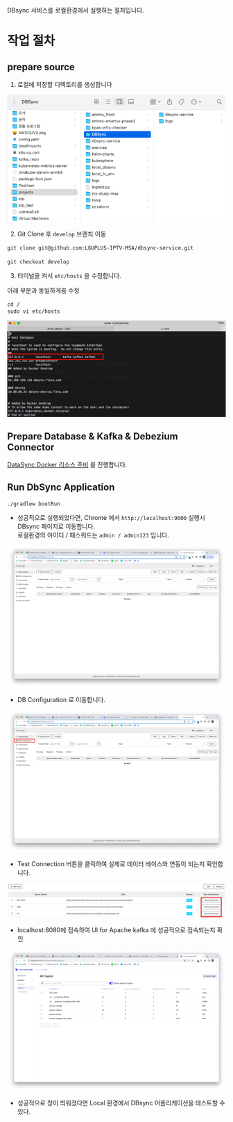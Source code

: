DBsync 서비스를 로컬환경에서 실행하는 절차입니다. 

# 작업 절차

## prepare source

1. 로컬에 저장할 디렉토리를 생성합니다

![img01.png](img01.png)

2. Git Clone 후 `develop` 브랜치 이동

```shell
git clone git@github.com:LGUPLUS-IPTV-MSA/dbsync-service.git

git checkout develop
```

3. 터미널을 켜서 `etc/hosts` 을 수정합니다.

아래 부분과 동일하게끔 수정

```shell
cd /
sudo vi etc/hosts
```

![img02.png](img02.png)

## Prepare Database & Kafka & Debezium Connector

[DataSync Docker 리소스 준비](/docker/local_server.md) 를 진행합니다.


## Run DbSync Application

```shell
./gradlew bootRun
```

- 성공적으로 실행되었다면, Chrome 에서 `http://localhost:9000` 실행시 DBsync 페이지로 이동합니다.
<br> 로컬환경의 아이디 / 패스워드는 `admin / admin123` 입니다.

![img03.png](img03.png)

- DB Configuration 로 이동합니다.

![img04.png](img04.png)

- Test Connection 버튼을 클릭하여 실제로 데이터 베이스와 연동이 되는지 확인합니다.

![img.png](img05.png)

- localhost:8080에 접속하여 UI for Apache kafka 에 성공적으로 접속되는지 확인

![img.png](img06.png)

- 성공적으로 창이 띄워졌다면 Local 환경에서 DBsync 어플리케이션을 테스트할 수 있다.